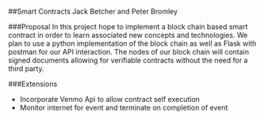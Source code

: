 ##Smart Contracts
Jack Betcher and Peter Bromley 

###Proposal
In this project hope to implement a block chain based smart contract in order to learn
associated new concepts and technologies. We plan to use a python implementation of the block chain 
as well as Flask with postman for our API interaction. The nodes of our block chain will contain signed
documents allowing for verifiable contracts without the need for a third party.  

###Extensions
* Incorporate Venmo Api to allow contract self execution
* Monitor internet for event and terminate on completion of event
